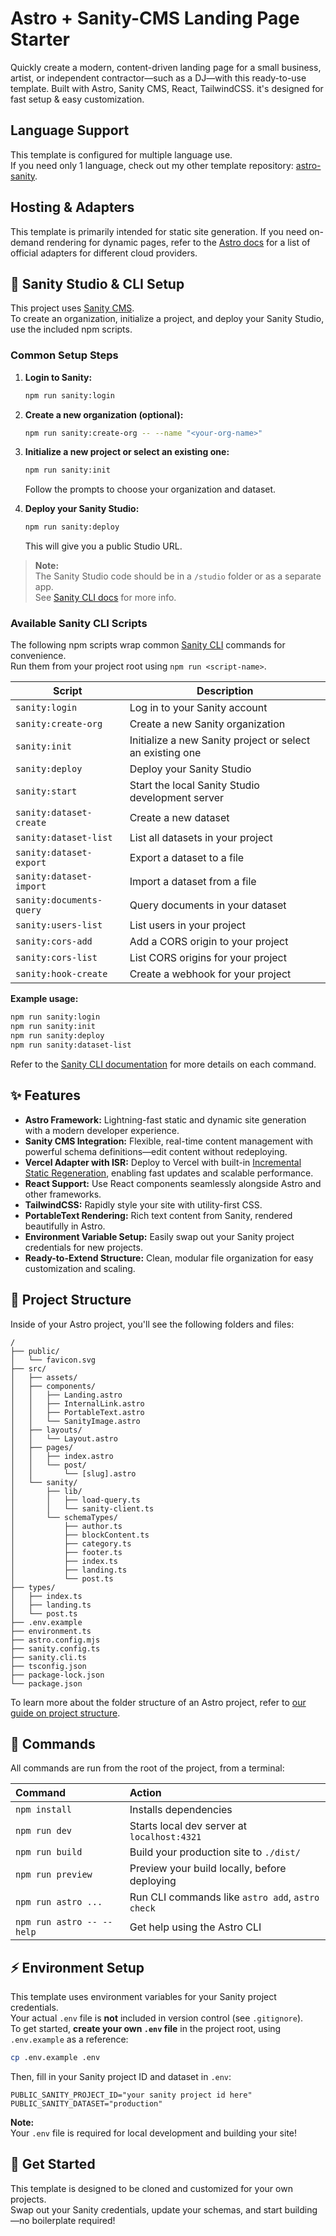 # Astro + Sanity-CMS Landing Page Starter

Quickly create a modern, content-driven landing page for a small business, artist, or independent contractor—such as a DJ—with this ready-to-use template. Built with Astro, Sanity CMS, React, TailwindCSS. it's designed for fast setup & easy customization.

## Language Support
This template is configured for multiple language use.  
If you need only 1 language, check out my other template repository: [astro-sanity](https://github.com/SananMaarouf/astro-sanity).

## Hosting & Adapters
This template is primarily intended for static site generation.
If you need on-demand rendering for dynamic pages, refer to the [Astro docs](https://docs.astro.build/en/guides/on-demand-rendering/) for a list of official adapters for different cloud providers.


## 🏢 Sanity Studio & CLI Setup

This project uses [Sanity CMS](https://www.sanity.io/).  
To create an organization, initialize a project, and deploy your Sanity Studio, use the included npm scripts.

### Common Setup Steps

1. **Login to Sanity:**
   ```bash
   npm run sanity:login
   ```
2. **Create a new organization (optional):**
   ```bash
   npm run sanity:create-org -- --name "<your-org-name>"
   ```
3. **Initialize a new project or select an existing one:**
   ```bash
   npm run sanity:init
   ```
   Follow the prompts to choose your organization and dataset.

4. **Deploy your Sanity Studio:**
   ```bash
   npm run sanity:deploy
   ```
   This will give you a public Studio URL.

> **Note:**  
> The Sanity Studio code should be in a `/studio` folder or as a separate app.  
> See [Sanity CLI docs](https://www.sanity.io/docs/getting-started-with-sanity-cli) for more info.

### Available Sanity CLI Scripts

The following npm scripts wrap common [Sanity CLI](https://www.sanity.io/docs/getting-started-with-sanity-cli) commands for convenience.  
Run them from your project root using `npm run <script-name>`.

| Script                      | Description                                                      |
|-----------------------------|------------------------------------------------------------------|
| `sanity:login`              | Log in to your Sanity account                                   |
| `sanity:create-org`         | Create a new Sanity organization                                |
| `sanity:init`               | Initialize a new Sanity project or select an existing one        |
| `sanity:deploy`             | Deploy your Sanity Studio                                       |
| `sanity:start`              | Start the local Sanity Studio development server                 |
| `sanity:dataset-create`     | Create a new dataset                                            |
| `sanity:dataset-list`       | List all datasets in your project                               |
| `sanity:dataset-export`     | Export a dataset to a file                                      |
| `sanity:dataset-import`     | Import a dataset from a file                                    |
| `sanity:documents-query`    | Query documents in your dataset                                 |
| `sanity:users-list`         | List users in your project                                      |
| `sanity:cors-add`           | Add a CORS origin to your project                               |
| `sanity:cors-list`          | List CORS origins for your project                              |
| `sanity:hook-create`        | Create a webhook for your project                               |

**Example usage:**

```bash
npm run sanity:login
npm run sanity:init
npm run sanity:deploy
npm run sanity:dataset-list
```

Refer to the [Sanity CLI documentation](https://www.sanity.io/docs/cli) for more details on each command.

## ✨ Features

- **Astro Framework:** Lightning-fast static and dynamic site generation with a modern developer experience.
- **Sanity CMS Integration:** Flexible, real-time content management with powerful schema definitions—edit content without redeploying.
- **Vercel Adapter with ISR:** Deploy to Vercel with built-in [Incremental Static Regeneration](https://vercel.com/docs/incremental-static-regeneration), enabling fast updates and scalable performance.
- **React Support:** Use React components seamlessly alongside Astro and other frameworks.
- **TailwindCSS:** Rapidly style your site with utility-first CSS.
- **PortableText Rendering:** Rich text content from Sanity, rendered beautifully in Astro.
- **Environment Variable Setup:** Easily swap out your Sanity project credentials for new projects.
- **Ready-to-Extend Structure:** Clean, modular file organization for easy customization and scaling.

## 🚀 Project Structure

Inside of your Astro project, you'll see the following folders and files:

```text
/
├── public/
│   └── favicon.svg
├── src/
│   ├── assets/
│   ├── components/
│   │   ├── Landing.astro
│   │   ├── InternalLink.astro
│   │   ├── PortableText.astro
│   │   └── SanityImage.astro
│   ├── layouts/
│   │   └── Layout.astro
│   ├── pages/
│   │   ├── index.astro
│   │   └── post/
│   │       └── [slug].astro
│   └── sanity/
│       ├── lib/
│       │   ├── load-query.ts
│       │   └── sanity-client.ts
│       └── schemaTypes/
│           ├── author.ts
│           ├── blockContent.ts
│           ├── category.ts
│           ├── footer.ts
│           ├── index.ts
│           ├── landing.ts
│           └── post.ts
├── types/
│   ├── index.ts
│   ├── landing.ts
│   └── post.ts
├── .env.example
├── environment.ts
├── astro.config.mjs
├── sanity.config.ts
├── sanity.cli.ts
├── tsconfig.json
├── package-lock.json
└── package.json

```

To learn more about the folder structure of an Astro project, refer to [our guide on project structure](https://docs.astro.build/en/basics/project-structure/).

## 🧞 Commands

All commands are run from the root of the project, from a terminal:

| Command                   | Action                                           |
| :------------------------ | :----------------------------------------------- |
| `npm install`             | Installs dependencies                            |
| `npm run dev`             | Starts local dev server at `localhost:4321`      |
| `npm run build`           | Build your production site to `./dist/`          |
| `npm run preview`         | Preview your build locally, before deploying     |
| `npm run astro ...`       | Run CLI commands like `astro add`, `astro check` |
| `npm run astro -- --help` | Get help using the Astro CLI                     |

## ⚡ Environment Setup

This template uses environment variables for your Sanity project credentials.  
Your actual `.env` file is **not** included in version control (see `.gitignore`).  
To get started, **create your own `.env` file** in the project root, using `.env.example` as a reference:

```bash
cp .env.example .env
```

Then, fill in your Sanity project ID and dataset in `.env`:

```env
PUBLIC_SANITY_PROJECT_ID="your sanity project id here"
PUBLIC_SANITY_DATASET="production"
```

**Note:**  
Your `.env` file is required for local development and building your site!

## 🏁 Get Started

This template is designed to be cloned and customized for your own projects.  
Swap out your Sanity credentials, update your schemas, and start building—no boilerplate required!

